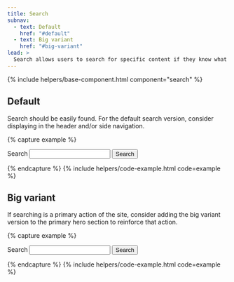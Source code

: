 ```yaml
---
title: Search
subnav:
  - text: Default
    href: "#default"
  - text: Big variant
    href: "#big-variant"
lead: >
  Search allows users to search for specific content if they know what search terms to use or can’t find desired content in the main navigation.
---
```


{% include helpers/base-component.html component="search" %}

## Default

Search should be easily found. For the default search version, consider displaying in the header and/or side navigation.

{% capture example %}
<form class="usa-search" role="search">
  <label class="usa-sr-only" for="tkBH">Search</label>
  <input class="usa-input" id="tkBH" type="search">
  <button class="usa-button" type="submit">
    <span class="usa-search__submit-text">Search</span>
  </button>
</form>
{% endcapture %}
{% include helpers/code-example.html code=example %}

## Big variant

If searching is a primary action of the site, consider adding the big variant version to the primary hero section to reinforce that action.

{% capture example %}
<form class="usa-search usa-search--big" role="search">
  <label class="usa-sr-only" for="V3Nn">Search</label>
  <input class="usa-input" id="V3Nn" type="search">
  <button class="usa-button" type="submit">
    <span class="usa-search__submit-text">Search</span>
  </button>
</form>
{% endcapture %}
{% include helpers/code-example.html code=example %}
